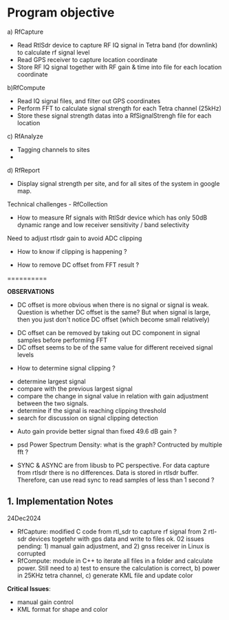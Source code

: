 # Program objective

a) RfCapture  
- Read RtlSdr device to capture RF IQ signal in Tetra band (for downlink) to calculate rf signal level
- Read GPS receiver to capture location coordinate
- Store RF IQ signal together with RF gain & time into file for each location coordinate

b)RfCompute  
- Read IQ signal files, and filter out GPS coordinates
- Perform FFT to calculate signal strength for each Tetra channel (25kHz)
- Store these signal strength datas into a RfSignalStrengh file for each location

c) RfAnalyze  
- Tagging channels to sites
- 
d) RfReport  
- Display signal strength per site, and for all sites of the system in google map.

Technical challenges - RfCollection
- How to measure Rf signals with RtlSdr device which has only 50dB dynamic range and low receiver sensitivity / band selectivity

Need to adjust rtlsdr gain to avoid ADC clipping
+ How to know if clipping is happening ?

+ How to remove DC offset from FFT result ?

==========

**OBSERVATIONS** 
- DC offset is more obvious when there is no signal or signal is weak. Question is whether DC offset is the same? But when signal is large, then you just don't notice DC offset (which become small relatively)
+ DC offset can be removed by taking out DC component in signal samples before performing FFT
+ DC offset seems to be of the same value for different received signal levels

- How to determine signal clipping ?
+ determine largest signal
+ compare with the previous largest signal
+ compare the change in signal value in relation with gain adjustment between the two signals.
+ determine if the signal is reaching clipping threshold
+ search for discussion on signal clipping detection

- Auto gain provide better signal than fixed 49.6 dB gain ?

- psd Power Spectrum Density: what is the graph? Contructed by multiple fft ?

- SYNC & ASYNC are from libusb to PC perspective. For data capture from rtlsdr there is no differences. Data is stored in rtlsdr buffer.
  Therefore, can use read sync to read samples of less than 1 second ?
  
## 1. Implementation Notes  
24Dec2024
- RfCapture: modified C code from rtl_sdr to capture rf signal from 2 rtl-sdr devices togetehr with gps data and write to files ok. 02 issues pending: 1) manual gain adjustment, and 2) gnss receiver in Linux is corrupted
- RfCompute: module in C++ to iterate all files in a folder and calculate power. Still need to a) test to ensure the calculation is correct, b) power in 25KHz tetra channel, c) generate KML file and update color

**Critical Issues**:  
- manual gain control
- KML format for shape and color
  
